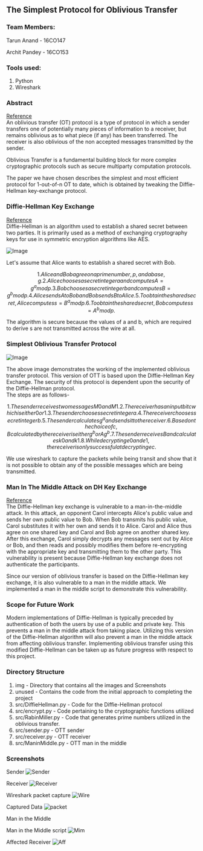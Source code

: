 ## The Simplest Protocol for Oblivious Transfer

### Team Members:
Tarun Anand - 16CO147

Archit Pandey - 16CO153

### Tools used:
1. Python
2. Wireshark

### Abstract
[Reference](https://link.springer.com/chapter/10.1007/978-3-319-22174-8_3)  
An oblivious transfer (OT) protocol is a type of protocol in which a sender transfers one of potentially many pieces of information to a receiver, but remains oblivious as to what piece (if any) has been transferred. The receiver is also oblivious of the non accepted messages transmitted by the sender.

Oblivious Transfer is a fundamental building block for more complex cryptographic protocols such as secure multiparty computation protocols.

The paper we have chosen describes the simplest and most efficient protocol for 1-out-of-n OT to date, which is obtained by tweaking the Diffie-Hellman key-exchange protocol.


### Diffie-Hellman Key Exchange
[Reference](http://www.math.ucla.edu/~baker/40/handouts/rev_DH/node1.html)  
Diffie-Hellman is an algorithm used to establish a shared secret between two parties. It is primarily used as a method of exchanging cryptography keys for use in symmetric encryption algorithms like AES.  

![Image](img/diffie.png)  

Let's assume that Alice wants to establish a shared secret with Bob.


```math
1. Alice and Bob agree on a prime number, p, and a base, g.
2. Alice chooses a secret integer a and computes A = g^a mod p.
3. Bob chooses a secret integer b and computes B = g^b mod p.
4. Alice sends A to Bob and Bob sends B to Alice.
5. To obtain the shared secret, Alice computes s = B^a mod p.
6. To obtain the shared secret, Bob computes s = A^b mod p.
```
The algorithm is secure because the values of a and b, which are required to derive s are not transmitted across the wire at all.

### Simplest Oblivious Transfer Protocol
![Image](img/ott.gif)

The above image demonstrates the working of the implemented oblivious transfer protocol. This version of OTT is based upon the Diffie-Hellman Key Exchange. The security of this protocol is dependent upon the security of the Diffie-Hellman protocol.  
The steps are as follows-
```math
1. The sender receives two messages M0 and M1.
2. The receiver has an input bit c which is either 0 or 1.
3. The sender chooses secret integer a.
4. The receiver chooses secret integer b.
5. The sender calculates g^a and sends it to the receiver.
6. Based on the choice of c, B calculated by the receiver is either g^b or Ag^b.
7. The sender receives B and calculates k0 and k1.
8. While decrypting e0 and e1, the receiver is only successful at decrypting ec.
```

We use wireshark to capture the packets while being transit and show that it is not possible to obtain any of the possible messages which are being transmitted.
### Man In The Middle Attack on DH Key Exchange
[Reference](https://www.coursera.org/lecture/asymmetric-crypto/man-in-the-middle-attack-Q4XgE)  
The Diffie-Hellman key exchange is vulnerable to a man-in-the-middle attack. In this attack, an opponent Carol intercepts Alice's public value and sends her own public value to Bob. When Bob transmits his public value, Carol substitutes it with her own and sends it to Alice. Carol and Alice thus agree on one shared key and Carol and Bob agree on another shared key. After this exchange, Carol simply decrypts any messages sent out by Alice or Bob, and then reads and possibly modifies them before re-encrypting with the appropriate key and transmitting them to the other party. This vulnerability is present because Diffie-Hellman key exchange does not authenticate the participants.

Since our version of oblivious transfer is based on the Diffie-Hellman key exchange, it is also vulnerable to a man in the middle attack. We implemented a man in the middle script to demonstrate this vulnerability.

### Scope for Future Work
Modern implementations of Diffie-Hellman is typically preceded by authentication of both the users by use of a public and private key. This prevents a man in the middle attack from taking place. Utilizing this version of the Diffie-Hellman algorithm will also prevent a man in the middle attack from affecting oblivious transfer.
Implementing oblivious transfer using this modified Diffie-Hellman can be taken up as future progress with respect to this project.
### Directory Structure
1. img - Directory that contains all the images and Screenshots
2. unused - Contains the code from the initial approach to completing the project
3. src/DiffieHellman.py - Code for the Diffie-Hellman protocol
4. src/encrypt.py - Code pertaining to the cryptographic functions utilized
5. src/RabinMiller.py - Code that generates prime numbers utilized in the oblivious transfer.
6. src/sender.py - OTT sender
7. src/receiver.py - OTT receiver
8. src/ManinMiddle.py - OTT man in the middle

### Screenshots

Sender
![Sender](img/sender.jpg)

Receiver
![Receiver](img/receiver.jpg)


Wireshark packet capture
![Wire](img/wire.jpg)

Captured Data
![packet](img/packet.jpg)

Man in the Middle

Man in the Middle script
![Mim](img/mim.jpg)

Affected Receiver
![Aff](img/mimreceiver.jpg)
